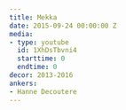 ```yaml
---
title: Mekka
date: 2015-09-24 00:00:00 Z
media:
- type: youtube
  id: 1XhDsTbvni4
  starttime: 0
  endtime: 0
decor: 2013-2016
ankers:
- Hanne Decoutere
---
```



